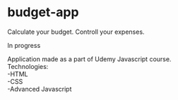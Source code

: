 # budget-app
Calculate your budget. Controll your expenses.    

In progress  

Application made as a part of Udemy Javascript course.  
Technologies:  
-HTML  
-CSS  
-Advanced Javascript
